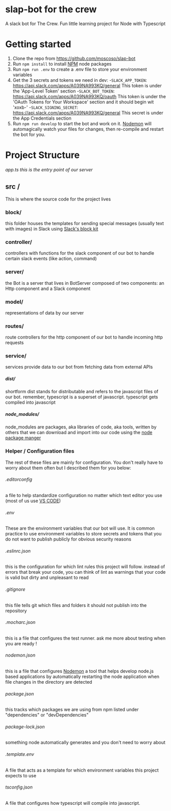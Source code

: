 # slap-bot for the crew
A slack bot for The Crew. Fun little learning project for Node with Typescript
# Getting started

1. Clone the repo from https://github.com/moscoso/slap-bot
2. Run `npm install` to install [NPM](httpshttps%3A%2F%2Fen.wikipedia.org%2Fwiki%2FNpm_%28software%29) node packages
3. Run `npm run .env` to create a .env file to store your environment variables
4. Get the 3 secrets and tokens we need in dev: 
		-`SLACK_APP_TOKEN`: https://api.slack.com/apps/A039NA993KQ/general This token is under the 'App-Level Token' section 
        -`SLACK_BOT_TOKEN`: https://api.slack.com/apps/A039NA993KQ/oauth  This token is under  the 'OAuth Tokens for Your Workspace' section and it should begin wit 'xoxb-' 
        -`SLACK_SIGNING_SECRET`: https://api.slack.com/apps/A039NA993KQ/general This  secret is under the App Credentials section
5. Run `npm run develop` to start the bot and work on it. [Nodemon](https://www.npmjs.com/package/nodemon)  will automagically watch your files for changes, then re-compile and restart the bot for you.

# Project Structure

###### app.ts this is the entry point of our server
## src /
This is where the source code for the project lives
### block/
this folder houses the templates for sending special messages (usually text with images) in Slack using [Slack's block kit](https://api.slack.com/block-kit)
### controller/
controllers with functions for the slack component of our bot to handle certain slack events (like action, command)
### server/
the Bot is a server that lives in BotServer composed of two components: an Http component and a Slack component
### model/
representations of data by our server
### routes/
route controllers for the http component of our bot to handle incoming http requests
### service/
services provide data to our bot from fetching data from external APIs

##### dist/ 
shortform dist stands for distributable and refers to the javascript files of our bot. remember, typescript is a superset of javascript. typescript gets compiled into javascript

##### node_modules/ 
node_modules are packages, aka libraries of code, aka tools, written by others that we can download and import into our code using the [node package manger](httpshttps%3A%2F%2Fen.wikipedia.org%2Fwiki%2FNpm_%28software%29)

### Helper / Configuration files
The rest of these files are mainly for configuration. You don't really have to worry about them often but I described them for you below: 

###### .editorconfig 
a file to help standardize configuration no matter which text editor you use (most of us use [VS CODE](https://code.visualstudio.com/))

###### .env
These are the environment variables that our bot will use. It is common practice to use environment variables to store secrets and tokens that you do not want to publish publicly for obvious security reasons

###### .eslinrc.json
this is the configuration for which lint rules this project will follow. instead of errors that break your code, you can think of lint as warnings that your code is valid but dirty and unpleasant to read 

###### .gitignore
this file tells git which files and folders it should not publish into the repository

###### .mocharc.json
this is a file that configures the test runner. ask me more about testing when you are ready !

###### nodemon.json
this is a file that configures [Nodemon](https://www.npmjs.com/package/nodemon) a tool that helps develop node.js based applications by automatically restarting the node application when file changes in the directory are detected

###### package.json
this tracks which packages we are using from npm listed under "dependencies" or "devDependencies"

###### package-lock.json
something node automatically generates and you don't need to worry about

###### .template.env
A file that acts as a template for which environment variables this project expects to use

###### tsconfig.json
A file that configures how typescript will compile into javascript.
